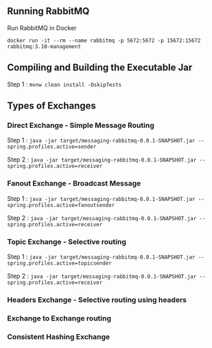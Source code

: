 ## Running RabbitMQ
Run RabbitMQ in Docker

`docker run -it --rm --name rabbitmq -p 5672:5672 -p 15672:15672 rabbitmq:3.10-management`
## Compiling and Building the Executable Jar
Step 1 : ```mvnw clean install -DskipTests```

## Types of Exchanges
### Direct Exchange - Simple Message Routing


Step 1 : ```java -jar target/messaging-rabbitmq-0.0.1-SNAPSHOT.jar --spring.profiles.active=sender```

Step 2 : ```java -jar target/messaging-rabbitmq-0.0.1-SNAPSHOT.jar --spring.profiles.active=receiver```

### Fanout Exchange - Broadcast Message

Step 1 : ```java -jar target/messaging-rabbitmq-0.0.1-SNAPSHOT.jar --spring.profiles.active=fanoutsender```

Step 2 : ```java -jar target/messaging-rabbitmq-0.0.1-SNAPSHOT.jar --spring.profiles.active=receiver```

### Topic Exchange - Selective routing

Step 1 : ```java -jar target/messaging-rabbitmq-0.0.1-SNAPSHOT.jar --spring.profiles.active=topicsender```

Step 2 : ```java -jar target/messaging-rabbitmq-0.0.1-SNAPSHOT.jar --spring.profiles.active=receiver```

### Headers Exchange - Selective routing using headers
### Exchange to Exchange routing
### Consistent Hashing Exchange

